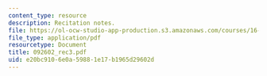 ```yaml
---
content_type: resource
description: Recitation notes.
file: https://ol-ocw-studio-app-production.s3.amazonaws.com/courses/16-050-thermal-energy-fall-2002/e20bc9106e0a59881e17b1965d29602d_092602_rec3.pdf
file_type: application/pdf
resourcetype: Document
title: 092602_rec3.pdf
uid: e20bc910-6e0a-5988-1e17-b1965d29602d
---
```

